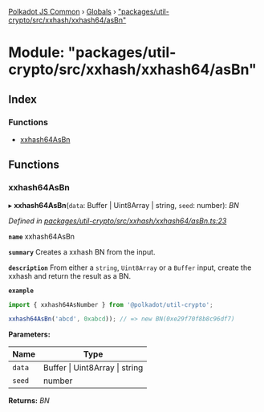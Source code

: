 [Polkadot JS Common](../README.md) › [Globals](../globals.md) › ["packages/util-crypto/src/xxhash/xxhash64/asBn"](_packages_util_crypto_src_xxhash_xxhash64_asbn_.md)

# Module: "packages/util-crypto/src/xxhash/xxhash64/asBn"

## Index

### Functions

* [xxhash64AsBn](_packages_util_crypto_src_xxhash_xxhash64_asbn_.md#xxhash64asbn)

## Functions

###  xxhash64AsBn

▸ **xxhash64AsBn**(`data`: Buffer | Uint8Array | string, `seed`: number): *BN*

*Defined in [packages/util-crypto/src/xxhash/xxhash64/asBn.ts:23](https://github.com/polkadot-js/common/blob/e487d0a4/packages/util-crypto/src/xxhash/xxhash64/asBn.ts#L23)*

**`name`** xxhash64AsBn

**`summary`** Creates a xxhash BN from the input.

**`description`** 
From either a `string`, `Uint8Array` or a `Buffer` input, create the xxhash and return the result as a BN.

**`example`** 
<BR>

```javascript
import { xxhash64AsNumber } from '@polkadot/util-crypto';

xxhash64AsBn('abcd', 0xabcd)); // => new BN(0xe29f70f8b8c96df7)
```

**Parameters:**

Name | Type |
------ | ------ |
`data` | Buffer &#124; Uint8Array &#124; string |
`seed` | number |

**Returns:** *BN*
